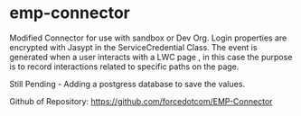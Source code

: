 # emp-connector

Modified Connector for use with sandbox or Dev Org.
Login properties are encrypted with Jasypt in the ServiceCredential Class.
The event is generated when a user interacts with a LWC page , in this case the purpose is to record interactions related to specific paths on the page.

Still Pending - Adding a postgress database to save the values.

Github of Repository: https://github.com/forcedotcom/EMP-Connector